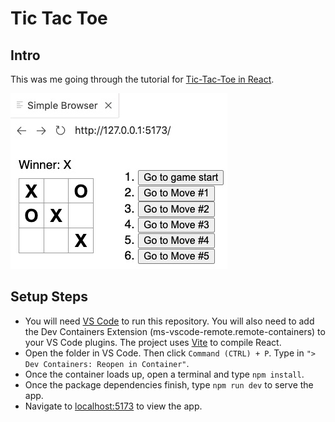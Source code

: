 # Tic Tac Toe

## Intro

This was me going through the tutorial for [Tic-Tac-Toe in React](https://react.dev/learn/tutorial-tic-tac-toe).

<img src="./public/screenshot.jpg">

## Setup Steps

- You will need [VS Code](https://code.visualstudio.com) to run this repository. You will also need to add the Dev Containers Extension (ms-vscode-remote.remote-containers) to your VS Code plugins. The project uses [Vite](https://vitejs.dev/) to compile React.
- Open the folder in VS Code. Then click `Command (CTRL) + P`. Type in `"> Dev Containers: Reopen in Container"`.
- Once the container loads up, open a terminal and type `npm install`.
- Once the package dependencies finish, type `npm run dev` to serve the app.
- Navigate to [localhost:5173](http://127.0.0.1:5173) to view the app.
